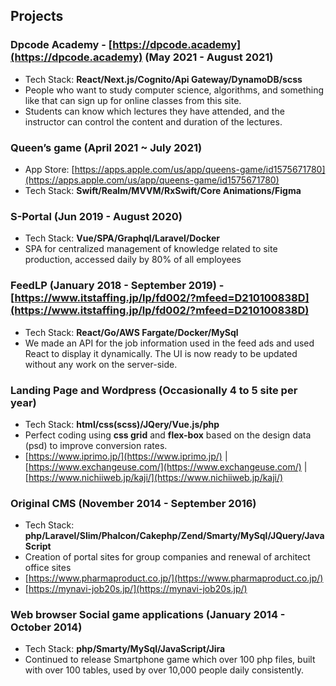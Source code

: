 ## Projects

### Dpcode Academy - [https://dpcode.academy](https://dpcode.academy) (May 2021 - August 2021)

- Tech Stack: **React/Next.js/Cognito/Api Gateway/DynamoDB/scss**
- People who want to study computer science, algorithms, and something like that can sign up for online classes from this site.
- Students can know which lectures they have attended, and the instructor can control the content and duration of the lectures.

### Queen’s game (April 2021 ~ July 2021)

- App Store: [https://apps.apple.com/us/app/queens-game/id1575671780](https://apps.apple.com/us/app/queens-game/id1575671780)
- Tech Stack: **Swift/Realm/MVVM/RxSwift/Core Animations/Figma**

### S-Portal (Jun 2019 - August 2020)

- Tech Stack: **Vue/SPA/Graphql/Laravel/Docker**
- SPA for centralized management of knowledge related to site production, accessed daily by 80% of all employees

### FeedLP (January 2018 - September 2019) - [https://www.itstaffing.jp/lp/fd002/?mfeed=D210100838D](https://www.itstaffing.jp/lp/fd002/?mfeed=D210100838D)

- Tech Stack: **React/Go/AWS Fargate/Docker/MySql**
- We made an API for the job information used in the feed ads and used React to display it dynamically. The UI is now ready to be updated without any work on the server-side.

### Landing Page and Wordpress (Occasionally 4 to 5 site per year)

- Tech Stack: **html/css(scss)/JQery/Vue.js/php**
- Perfect coding using **css grid** and **flex-box** based on the design data (psd) to improve conversion rates.
- [https://www.iprimo.jp/](https://www.iprimo.jp/) | [https://www.exchangeuse.com/](https://www.exchangeuse.com/) | [https://www.nichiiweb.jp/kaji/](https://www.nichiiweb.jp/kaji/)

### Original CMS (November 2014 - September 2016)

- Tech Stack: **php/Laravel/Slim/Phalcon/Cakephp/Zend/Smarty/MySql/JQuery/JavaScript**
- Creation of portal sites for group companies and renewal of architect office sites
- [https://www.pharmaproduct.co.jp/](https://www.pharmaproduct.co.jp/)
- [https://mynavi-job20s.jp/](https://mynavi-job20s.jp/)

### Web browser Social game applications (January 2014 - October 2014)

- Tech Stack: **php/Smarty/MySql/JavaScript/Jira**
- Continued to release Smartphone game which over 100 php files, built with over 100 tables, used by over 10,000 people daily consistently.

<!--

### Dpcode Academy - [https://dpcode.academy](https://dpcode.academy)

- Tech Stack: **React/Next.js/Cognito/Api Gateway/DynamoDB/scss**
- People who want to study computer science, algorithms, and something like that can sign up for online classes from this site.
- Students can know which lectures they have attended, and the instructor can control the content and duration of the lectures.

### Queen’s game (April 2021 ~ July 2021)

- App Store: [https://apps.apple.com/us/app/queens-game/id1575671780](https://apps.apple.com/us/app/queens-game/id1575671780)
- Tech Stack: **Swift/Realm/MVVM/RxSwift/Core Animations/Figma**
- Queen's game is a party game which is kind of combination of "Simon Says" and "truth or dare."

### Famus Spot Tour (December 2020 ~ March 2021)

- Tech Stack: **Swift/Realm/SnapKit/Mapkit/Core Graphics/Core Animations/Firebase/Figma**
- An application that provides directions to people who don't know how to go there and introduces recommended spots to tourists who are new to Vancouver.
- Product manager, programmer, and UI designer working with my team members.

### S-Portal (Jun 2019 - August 2020)

- Tech Stack: **Vue/SPA/Graphql/Laravel/Docker**
- SPA for centralized management of knowledge related to site production, accessed daily by 80% of all employees

### FeedLP (January 2018 - September 2019) - [https://www.itstaffing.jp/lp/fd002/?mfeed=D210100838D](https://www.itstaffing.jp/lp/fd002/?mfeed=D210100838D)

- Tech Stack: **React/Go/AWS Fargate/Docker/MySql**
- We made an API for the job information used in the feed ads and used React to display it dynamically. The UI is now ready to be updated without any work on the server-side.

### Landing Page and Wordpress (Occasionally 4 to 5 site per year)

- Tech Stack: **html/css(scss)/JQery/Vue.js/php**
- Perfect coding using **css grid** and **flex-box** based on the design data (psd) to improve conversion rates.
- [https://www.iprimo.jp/](https://www.iprimo.jp/) | [https://www.exchangeuse.com/](https://www.exchangeuse.com/) | [https://www.nichiiweb.jp/kaji/](https://www.nichiiweb.jp/kaji/)

### Original CMS (November 2014 - September 2016)

- Tech Stack: **php/Laravel/Slim/Phalcon/Cakephp/Zend/Smarty/MySql/JQuery/JavaScript**
- Creation of portal sites for group companies and renewal of architect office sites
- [https://www.pharmaproduct.co.jp/](https://www.pharmaproduct.co.jp/)
- [https://mynavi-job20s.jp/](https://mynavi-job20s.jp/)
- [http://k-ito.jp/](http://k-ito.jp/)

### Web browser Social game applications (January 2014 - October 2014)

- Tech Stack: **php/Smarty/MySql/JavaScript/Jira**
- Continued to release Smartphone game which over 100 php files, built with over 100 tables, used by over 10,000 people daily consistently.

### Video On Demand delivery system for PC (April 2013 - August 2013)

- Tech Stack: **Java/Spring/Velocity Template/Redmine**
- [https://www.hikaritv.net/](https://www.hikaritv.net/)

### Petico - SNS for pet owners (Jun 2013 - December 2013)

- Tech Stack: **Android/Java/Redmine**
- Communicate with the API server via HTTP using JSON format / Share your pet's name and diary with other users

### API for IOS map application (April 2013 - Jun 2013)

- Tech Stack: **php/Cakephp/Twitter Bootstrap**
- Providing information on the location of famous places via API

### Momoko Planet (Augst 2012 - March 2013)

- Tech Stack: **php/Cakephp/JQuery/Twitter Bootstrap**
- The official website of a famous Japanese manga artist. Selling video and image content that can only be purchased from this site.

### Fishing in Kyushu (Jun 2012 - October 2012)

- Tech Stack: **php/Perl/Postgresql**
- A web app that gives you the latest information on fishing and discounts on fishing gear.
- Migration of a feature phone site made with Perl to a smart phone site using php.

-->

